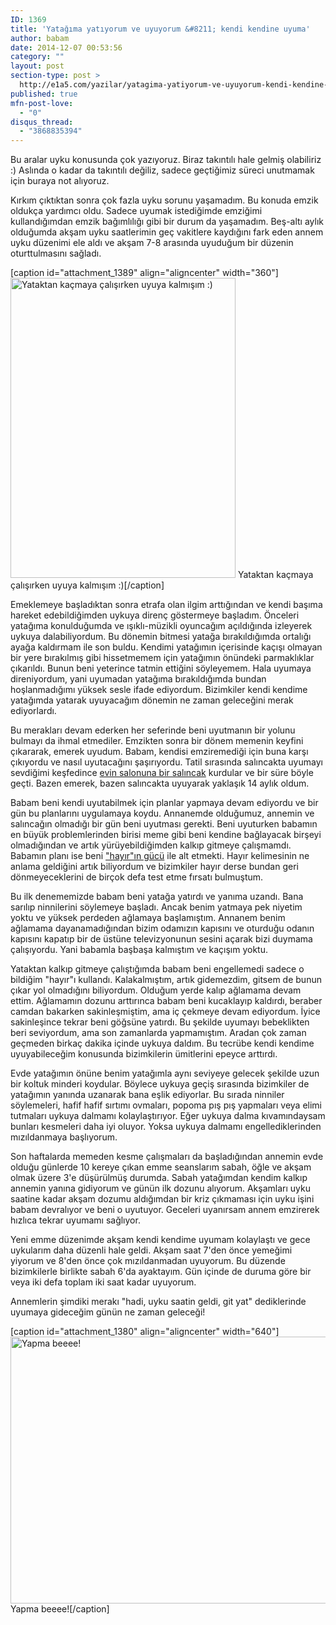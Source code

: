 ```yaml
---
ID: 1369
title: 'Yatağıma yatıyorum ve uyuyorum &#8211; kendi kendine uyuma'
author: babam
date: 2014-12-07 00:53:56
category: ""
layout: post
section-type: post >
  http://e1a5.com/yazilar/yatagima-yatiyorum-ve-uyuyorum-kendi-kendine-uyuma/
published: true
mfn-post-love:
  - "0"
disqus_thread:
  - "3868835394"
---
```

Bu aralar uyku konusunda çok yazıyoruz. Biraz takıntılı hale gelmiş olabiliriz :) Aslında o kadar da takıntılı değiliz, sadece geçtiğimiz süreci unutmamak için buraya not alıyoruz.

Kırkım çıktıktan sonra çok fazla uyku sorunu yaşamadım. Bu konuda emzik oldukça yardımcı oldu. Sadece uyumak istediğimde emziğimi kullandığımdan emzik bağımlılığı gibi bir durum da yaşamadım. Beş-altı aylık olduğumda akşam uyku saatlerimin geç vakitlere kaydığını fark eden annem uyku düzenimi ele aldı ve akşam 7-8 arasında uyuduğum bir düzenin oturttulmasını sağladı.

[caption id="attachment_1389" align="aligncenter" width="360"]<a href="http://e1a5.com/wp-content/uploads/2014/12/uyuyorum.jpg"><img class="wp-image-1389" src="http://e1a5.com/wp-content/uploads/2014/12/uyuyorum.jpg" alt="Yataktan kaçmaya çalışırken uyuya kalmışım :)" width="360" height="480" /></a> Yataktan kaçmaya çalışırken uyuya kalmışım :)[/caption]

Emeklemeye başladıktan sonra etrafa olan ilgim arttığından ve kendi başıma hareket edebildiğimden uykuya direnç göstermeye başladım. Önceleri yatağıma konulduğumda ve ışıklı-müzikli oyuncağım açıldığında izleyerek uykuya dalabiliyordum. Bu dönemin bitmesi yatağa bırakıldığımda ortalığı ayağa kaldırmam ile son buldu. Kendimi yatağımın içerisinde kaçışı olmayan bir yere bırakılmış gibi hissetmemem için yatağımın önündeki parmaklıklar çıkarıldı. Bunun beni yeterince tatmin ettiğini söyleyemem. Hala uyumaya direniyordum, yani uyumadan yatağıma bırakıldığımda bundan hoşlanmadığımı yüksek sesle ifade ediyordum. Bizimkiler kendi kendime yatağımda yatarak uyuyacağım dönemin ne zaman geleceğini merak ediyorlardı.

Bu merakları devam ederken her seferinde beni uyutmanın bir yolunu bulmayı da ihmal etmediler. Emzikten sonra bir dönem memenin keyfini çıkararak, emerek uyudum. Babam, kendisi emziremediği için buna karşı çıkıyordu ve nasıl uyutacağını şaşırıyordu. Tatil sırasında salıncakta uyumayı sevdiğimi keşfedince <a title="Evde salıncak keyfi" href="http://e1a5.com/oyunlarim-ve-oyuncaklarim/evde-salincak-keyfi/" target="_blank">evin salonuna bir salıncak</a> kurdular ve bir süre böyle geçti. Bazen emerek, bazen salıncakta uyuyarak yaklaşık 14 aylık oldum.

Babam beni kendi uyutabilmek için planlar yapmaya devam ediyordu ve bir gün bu planlarını uygulamaya koydu. Annanemde olduğumuz, annemin ve salıncağın olmadığı bir gün beni uyutması gerekti. Beni uyuturken babamın en büyük problemlerinden birisi meme gibi beni kendine bağlayacak birşeyi olmadığından ve artık yürüyebildiğimden kalkıp gitmeye çalışmamdı. Babamın planı ise beni <a title="Galiba bunu yapmamam gerekiyor – Hayır’ın gücü" href="http://e1a5.com/yazilar/galiba-bunu-yapmamam-gerekiyor-hayirin-gucu/" target="_blank">"hayır"ın gücü</a> ile alt etmekti. Hayır kelimesinin ne anlama geldiğini artık biliyordum ve bizimkiler hayır derse bundan geri dönmeyeceklerini de birçok defa test etme fırsatı bulmuştum.

Bu ilk denememizde babam beni yatağa yatırdı ve yanıma uzandı. Bana sarılıp ninnilerini söylemeye başladı. Ancak benim yatmaya pek niyetim yoktu ve yüksek perdeden ağlamaya başlamıştım. Annanem benim ağlamama dayanamadığından bizim odamızın kapısını ve oturduğu odanın kapısını kapatıp bir de üstüne televizyonunun sesini açarak bizi duymama çalışıyordu. Yani babamla başbaşa kalmıştım ve kaçışım yoktu.

Yataktan kalkıp gitmeye çalıştığımda babam beni engellemedi sadece o bildiğim "hayır"ı kullandı. Kalakalmıştım, artık gidemezdim, gitsem de bunun çıkar yol olmadığını biliyordum. Olduğum yerde kalıp ağlamama devam ettim. Ağlamamın dozunu arttırınca babam beni kucaklayıp kaldırdı, beraber camdan bakarken sakinleşmiştim, ama iç çekmeye devam ediyordum. İyice sakinleşince tekrar beni göğsüne yatırdı. Bu şekilde uyumayı bebeklikten beri seviyordum, ama son zamanlarda yapmamıştım. Aradan çok zaman geçmeden birkaç dakika içinde uykuya daldım. Bu tecrübe kendi kendime uyuyabileceğim konusunda bizimkilerin ümitlerini epeyce arttırdı.

Evde yatağımın önüne benim yatağımla aynı seviyeye gelecek şekilde uzun bir koltuk minderi koydular. Böylece uykuya geçiş sırasında bizimkiler de yatağımın yanında uzanarak bana eşlik ediyorlar. Bu sırada ninniler söylemeleri, hafif hafif sırtımı ovmaları, popoma pış pış yapmaları veya elimi tutmaları uykuya dalmamı kolaylaştırıyor. Eğer uykuya dalma kıvamındaysam bunları kesmeleri daha iyi oluyor. Yoksa uykuya dalmamı engellediklerinden mızıldanmaya başlıyorum.

Son haftalarda memeden kesme çalışmaları da başladığından annemin evde olduğu günlerde 10 kereye çıkan emme seanslarım sabah, öğle ve akşam olmak üzere 3'e düşürülmüş durumda. Sabah yatağımdan kendim kalkıp annemin yanına gidiyorum ve günün ilk dozunu alıyorum. Akşamları uyku saatine kadar akşam dozumu aldığımdan bir kriz çıkmaması için uyku işini babam devralıyor ve beni o uyutuyor. Geceleri uyanırsam annem emzirerek hızlıca tekrar uyumamı sağlıyor.

Yeni emme düzenimde akşam kendi kendime uyumam kolaylaştı ve gece uykularım daha düzenli hale geldi. Akşam saat 7'den önce yemeğimi yiyorum ve 8'den önce çok mızıldanmadan uyuyorum. Bu düzende bizimkilerle birlikte sabah 6'da ayaktayım. Gün içinde de duruma göre bir veya iki defa toplam iki saat kadar uyuyorum.

Annemlerin şimdiki merakı "hadi, uyku saatin geldi, git yat" dediklerinde uyumaya gideceğim günün ne zaman geleceği!

[caption id="attachment_1380" align="aligncenter" width="640"]<a href="http://e1a5.com/wp-content/uploads/2014/12/yapma_beeee.jpg"><img class="wp-image-1380 size-full" src="http://e1a5.com/wp-content/uploads/2014/12/yapma_beeee.jpg" alt="Yapma beeee!" width="640" height="427" /></a> Yapma beeee![/caption]
